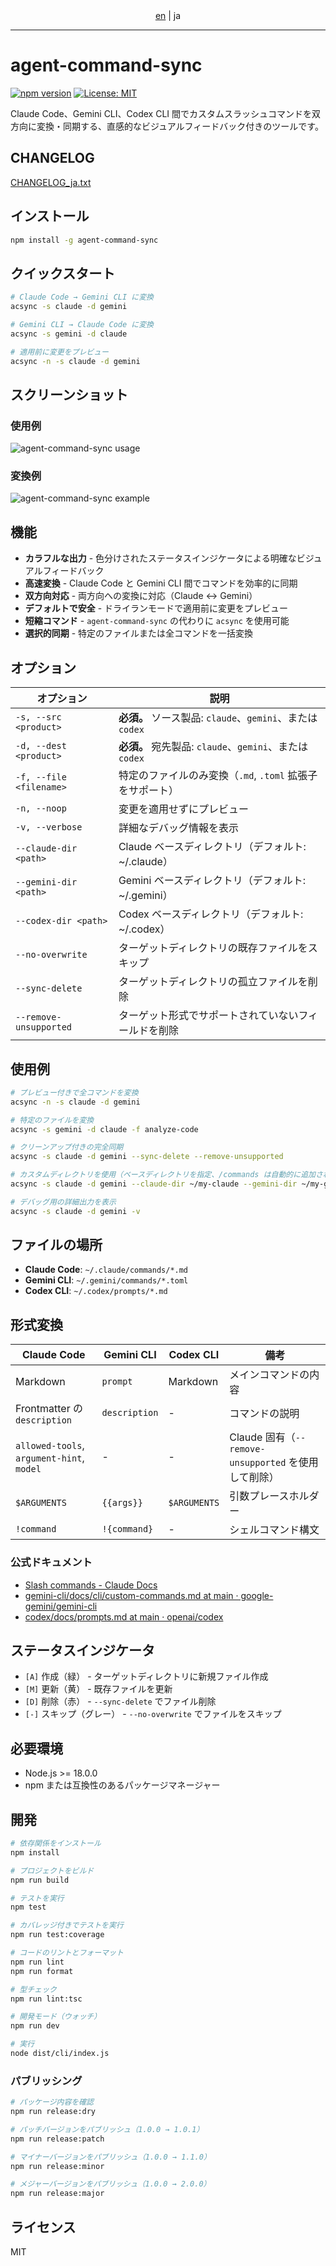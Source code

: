 <div align="center"> <a href="README.md">en</a> | ja </div>

--------------------------------------------------------------------------------

# agent-command-sync

[![npm version](https://badge.fury.io/js/agent-command-sync.svg)](https://www.npmjs.com/package/agent-command-sync)
[![License: MIT](https://img.shields.io/badge/License-MIT-yellow.svg)](https://opensource.org/licenses/MIT)

Claude Code、Gemini CLI、Codex CLI 間でカスタムスラッシュコマンドを双方向に変換・同期する、直感的なビジュアルフィードバック付きのツールです。

## CHANGELOG

[CHANGELOG_ja.txt](CHANGELOG_ja.txt)

## インストール

```bash
npm install -g agent-command-sync
```

## クイックスタート

```bash
# Claude Code → Gemini CLI に変換
acsync -s claude -d gemini

# Gemini CLI → Claude Code に変換
acsync -s gemini -d claude

# 適用前に変更をプレビュー
acsync -n -s claude -d gemini
```

## スクリーンショット

### 使用例
![agent-command-sync usage](docs/acsync-usage.png)

### 変換例
![agent-command-sync example](docs/acsync-example.png)

## 機能

- **カラフルな出力** - 色分けされたステータスインジケータによる明確なビジュアルフィードバック
- **高速変換** - Claude Code と Gemini CLI 間でコマンドを効率的に同期
- **双方向対応** - 両方向への変換に対応（Claude ↔ Gemini）
- **デフォルトで安全** - ドライランモードで適用前に変更をプレビュー
- **短縮コマンド** - `agent-command-sync` の代わりに `acsync` を使用可能
- **選択的同期** - 特定のファイルまたは全コマンドを一括変換

## オプション

| オプション                    | 説明                                                                     |
| --------------------------- | ----------------------------------------------------------------------- |
| `-s, --src <product>`       | **必須。** ソース製品: `claude`、`gemini`、または `codex`                   |
| `-d, --dest <product>`      | **必須。** 宛先製品: `claude`、`gemini`、または `codex`                     |
| `-f, --file <filename>`     | 特定のファイルのみ変換（`.md`, `.toml` 拡張子をサポート）                    |
| `-n, --noop`                | 変更を適用せずにプレビュー                                                 |
| `-v, --verbose`             | 詳細なデバッグ情報を表示                                                  |
| `--claude-dir <path>`       | Claude ベースディレクトリ（デフォルト: ~/.claude）                          |
| `--gemini-dir <path>`       | Gemini ベースディレクトリ（デフォルト: ~/.gemini）                          |
| `--codex-dir <path>`        | Codex ベースディレクトリ（デフォルト: ~/.codex）                           |
| `--no-overwrite`            | ターゲットディレクトリの既存ファイルをスキップ                                |
| `--sync-delete`             | ターゲットディレクトリの孤立ファイルを削除                                   |
| `--remove-unsupported`      | ターゲット形式でサポートされていないフィールドを削除                           |

## 使用例

```bash
# プレビュー付きで全コマンドを変換
acsync -n -s claude -d gemini

# 特定のファイルを変換
acsync -s gemini -d claude -f analyze-code

# クリーンアップ付きの完全同期
acsync -s claude -d gemini --sync-delete --remove-unsupported

# カスタムディレクトリを使用（ベースディレクトリを指定、/commands は自動的に追加されます）
acsync -s claude -d gemini --claude-dir ~/my-claude --gemini-dir ~/my-gemini

# デバッグ用の詳細出力を表示
acsync -s claude -d gemini -v
```

## ファイルの場所

- **Claude Code**: `~/.claude/commands/*.md`
- **Gemini CLI**: `~/.gemini/commands/*.toml`
- **Codex CLI**: `~/.codex/prompts/*.md`

## 形式変換

| Claude Code                               | Gemini CLI    | Codex CLI     | 備考                                            |
| ----------------------------------------- | ------------- | ------------- | ----------------------------------------------- |
| Markdown                                  | `prompt`      | Markdown      | メインコマンドの内容                               |
| Frontmatter の `description`               | `description` | -             | コマンドの説明                                    |
| `allowed-tools`, `argument-hint`, `model` | -             | -             | Claude 固有（`--remove-unsupported` を使用して削除）|
| `$ARGUMENTS`                              | `{{args}}`    | `$ARGUMENTS`  | 引数プレースホルダー                                |
| `!command`                                | `!{command}`  | -             | シェルコマンド構文                                  |

### 公式ドキュメント

- [Slash commands - Claude Docs](https://docs.claude.com/en/docs/claude-code/slash-commands)
- [gemini-cli/docs/cli/custom-commands.md at main · google-gemini/gemini-cli](https://github.com/google-gemini/gemini-cli/blob/main/docs/cli/custom-commands.md)
- [codex/docs/prompts.md at main · openai/codex](https://github.com/openai/codex/blob/main/docs/prompts.md)

## ステータスインジケータ

- `[A]` 作成（緑） - ターゲットディレクトリに新規ファイル作成
- `[M]` 更新（黄） - 既存ファイルを更新
- `[D]` 削除（赤） - `--sync-delete` でファイル削除
- `[-]` スキップ（グレー） - `--no-overwrite` でファイルをスキップ

## 必要環境

- Node.js >= 18.0.0
- npm または互換性のあるパッケージマネージャー

## 開発

```bash
# 依存関係をインストール
npm install

# プロジェクトをビルド
npm run build

# テストを実行
npm test

# カバレッジ付きでテストを実行
npm run test:coverage

# コードのリントとフォーマット
npm run lint
npm run format

# 型チェック
npm run lint:tsc

# 開発モード（ウォッチ）
npm run dev

# 実行
node dist/cli/index.js
```

### パブリッシング

```bash
# パッケージ内容を確認
npm run release:dry

# パッチバージョンをパブリッシュ（1.0.0 → 1.0.1）
npm run release:patch

# マイナーバージョンをパブリッシュ（1.0.0 → 1.1.0）
npm run release:minor

# メジャーバージョンをパブリッシュ（1.0.0 → 2.0.0）
npm run release:major
```

## ライセンス

MIT